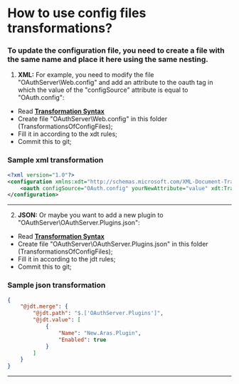 How to use config files transformations?
========================================

### To update the configuration file, you need to create a file with the same name and place it here using the same nesting.

1. **XML:** For example, you need to modify the file "OAuthServer\Web.config" and add an attribute to the oauth tag in which the value of the "configSource" attribute is equal to "OAuth.config":

  - Read **[Transformation Syntax](https://docs.microsoft.com/en-us/previous-versions/aspnet/dd465326(v=vs.110))**
  - Create file "OAuthServer\Web.config" in this folder (TransformationsOfConfigFiles);
  - Fill it in according to the xdt rules;
  - Commit this to git;

 ### Sample xml transformation

```xml
<?xml version="1.0"?>
<configuration xmlns:xdt="http://schemas.microsoft.com/XML-Document-Transform">
	<oauth configSource="OAuth.config" yourNewAttribute="value" xdt:Transform="SetAttributes" xdt:Locator="Match(configSource)" />
</configuration>
```
-----------------------------------------------------

2. **JSON:** Or maybe you want to add a new plugin to "OAuthServer\OAuthServer.Plugins.json":
  - Read **[Transformation Syntax](https://github.com/microsoft/json-document-transforms/wiki)**
  - Create file "OAuthServer\OAuthServer.Plugins.json" in this folder (TransformationsOfConfigFiles);
  - Fill it in according to the jdt rules;
  - Commit this to git;

 ### Sample json transformation

```json
{
    "@jdt.merge": {
        "@jdt.path": "$.['OAuthServer.Plugins']",
        "@jdt.value": [
            {
                "Name": "New.Aras.Plugin",
                "Enabled": true
            }
        ]
    }
}
```
-----------------------------------------------------